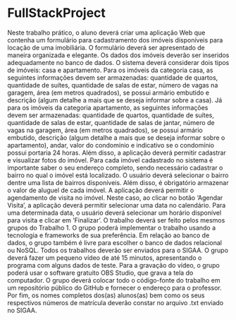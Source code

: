 # FullStackProject

Neste trabalho prático, o aluno deverá criar uma aplicação Web que contenha
um formulário para cadastramento dos imóveis disponíveis para locação de uma
imobiliária. O formulário deverá ser apresentado de maneira organizada e elegante. Os
dados dos imóveis deverão ser inseridos adequadamente no banco de dados.
O sistema deverá considerar dois tipos de imóveis: casa e apartamento. Para os
imóveis da categoria casa, as seguintes informações devem ser armazenadas:
quantidade de quartos, quantidade de suítes, quantidade de salas de estar, número de
vagas na garagem, área (em metros quadrados), se possui armário embutido e descrição
(algum detalhe a mais que se deseja informar sobre a casa). Já para os imóveis da
categoria apartamento, as seguintes informações devem ser armazenadas: quantidade
de quartos, quantidade de suítes, quantidade de salas de estar, quantidade de salas de
jantar, número de vagas na garagem, área (em metros quadrados), se possui armário
embutido, descrição (algum detalhe a mais que se deseja informar sobre o
apartamento), andar, valor do condomínio e indicativo se o condomínio possui portaria
24 horas. Além disso, a aplicação deverá permitir cadastrar e visualizar fotos do imóvel.
Para cada imóvel cadastrado no sistema é importante saber o seu endereço
completo, sendo necessário cadastrar o bairro no qual o imóvel está localizado. O
usuário deverá selecionar o bairro dentre uma lista de bairros disponíveis. Além disso, é
obrigatório armazenar o valor de aluguel de cada imóvel. A aplicação deverá permitir o
agendamento de visita no imóvel. Neste caso, ao clicar no botão ‘Agendar Visita’, a
aplicação deverá permitir selecionar uma data no calendário. Para uma determinada
data, o usuário deverá selecionar um horário disponível para visita e clicar em ‘Finalizar’.
O trabalho deverá ser feito pelos mesmos grupos do Trabalho 1. O grupo poderá
implementar o trabalho usando a tecnologia e frameworks de sua preferência. Em
relação ao banco de dados, o grupo também é livre para escolher o banco de dados
relacional ou NoSQL.
Todos os trabalhos deverão ser enviados para o SIGAA. O grupo deverá fazer
um pequeno vídeo de até 15 minutos, apresentando o programa com alguns dados de
teste. Para a gravação do vídeo, o grupo poderá usar o software gratuito OBS Studio,
que grava a tela do computador. O grupo deverá colocar todo o código-fonte do
trabalho em um repositório público do GitHub e fornecer o endereço para o professor.
Por fim, os nomes completos dos(as) alunos(as) bem como os seus respectivos
números de matrícula deverão constar no arquivo .txt enviado no SIGAA.

